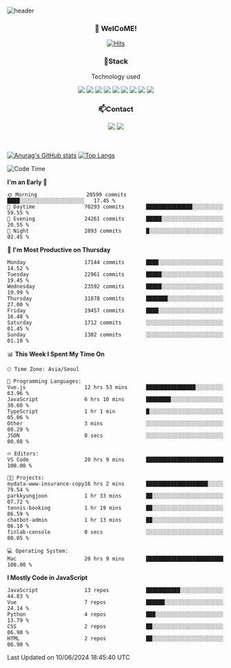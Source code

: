 ![header](https://capsule-render.vercel.app/api?type=waving&color=gradient&height=200&text=Kyungjoon&fontAlign=70&fontAlignY=40&animation=twinkling)

<h3 align="center">👋 WelCoME!</h3>

<div align=center>
  
[![Hits](https://hits.seeyoufarm.com/api/count/incr/badge.svg?url=https%3A%2F%2Fgithub.com%2Fuvula6921&count_bg=%2322BAC9&title_bg=%23827F7F&icon=iconify.svg&icon_color=%2325A27F&title=visits&edge_flat=false)](https://hits.seeyoufarm.com)
  
</div>
<h3 align="center">📌Stack</h3>
<p align="center">Technology used</p>
<div align="center"><img src="https://img.shields.io/badge/HTML5-E34F26?style=flat-square&logo=HTML5&logoColor=white"></img> <img src="https://img.shields.io/badge/CSS3-0A84FF?style=flat-square&logo=CSS3&logoColor=white"></img> <img src="https://img.shields.io/badge/JavaScript-FFCD11?style=flat-square&logo=JavaScript&logoColor=white"></img> <img src="https://img.shields.io/badge/React-00BCF6?style=flat-square&logo=React&logoColor=white"></img> <img src="https://img.shields.io/badge/jQuery-3655FF?style=flat-square&logo=jQuery&logoColor=white"></img> <img src="https://img.shields.io/badge/Ruby-E0115F?style=flat-square&logo=Ruby&logoColor=white"></img> <img src="https://img.shields.io/badge/Python-4B8BBE?style=flat-square&logo=Python&logoColor=white"></img> <img src="https://img.shields.io/badge/Vue-4FC08D?style=flat-square&logo=Vue.js&logoColor=white"></img> <img src="https://img.shields.io/badge/Nuxt-00DC82?style=flat-square&logo=Nuxt.js&logoColor=white"></img></div>

<h3 align="center">📫Contact</h3>
<div align="center"><a href="https://velog.io/@uvula6921/"><img src="https://img.shields.io/badge/Blog-20c997?style=flat-square&logo=V&logoColor=white"/></a> <a href="pkj6921@gmail.com"><img src="https://img.shields.io/badge/Gmail-EA4335?style=flat-square&logo=Gmail&logoColor=white"/></a></div>
<br>
<br>

[![Anurag's GitHub stats](https://github-readme-stats.vercel.app/api?username=uvula6921&hide=stars,issues&show_icons=true&count_private=true&theme=tokyonight)](https://github.com/anuraghazra/github-readme-stats)
[![Top Langs](https://github-readme-stats.vercel.app/api/top-langs/?username=uvula6921&hide=css,jupyter%20notebook,html&exclude_repo=uvula6921,uvula6921.github.io&layout=compact&langs_count=8)](https://github.com/anuraghazra/github-readme-stats)

<!--START_SECTION:waka-->
![Code Time](http://img.shields.io/badge/Code%20Time-2%2C316%20hrs%2040%20mins-blue)

**I'm an Early 🐤** 

```text
🌞 Morning                20599 commits       ████░░░░░░░░░░░░░░░░░░░░░   17.45 % 
🌆 Daytime                70293 commits       ███████████████░░░░░░░░░░   59.55 % 
🌃 Evening                24261 commits       █████░░░░░░░░░░░░░░░░░░░░   20.55 % 
🌙 Night                  2893 commits        █░░░░░░░░░░░░░░░░░░░░░░░░   02.45 % 
```
📅 **I'm Most Productive on Thursday** 

```text
Monday                   17144 commits       ████░░░░░░░░░░░░░░░░░░░░░   14.52 % 
Tuesday                  22961 commits       █████░░░░░░░░░░░░░░░░░░░░   19.45 % 
Wednesday                23592 commits       █████░░░░░░░░░░░░░░░░░░░░   19.99 % 
Thursday                 31878 commits       ███████░░░░░░░░░░░░░░░░░░   27.00 % 
Friday                   19457 commits       ████░░░░░░░░░░░░░░░░░░░░░   16.48 % 
Saturday                 1712 commits        ░░░░░░░░░░░░░░░░░░░░░░░░░   01.45 % 
Sunday                   1302 commits        ░░░░░░░░░░░░░░░░░░░░░░░░░   01.10 % 
```


📊 **This Week I Spent My Time On** 

```text
🕑︎ Time Zone: Asia/Seoul

💬 Programming Languages: 
Vue.js                   12 hrs 53 mins      ████████████████░░░░░░░░░   63.96 % 
JavaScript               6 hrs 10 mins       ████████░░░░░░░░░░░░░░░░░   30.60 % 
TypeScript               1 hr 1 min          █░░░░░░░░░░░░░░░░░░░░░░░░   05.06 % 
Other                    3 mins              ░░░░░░░░░░░░░░░░░░░░░░░░░   00.29 % 
JSON                     0 secs              ░░░░░░░░░░░░░░░░░░░░░░░░░   00.08 % 

🔥 Editors: 
VS Code                  20 hrs 9 mins       █████████████████████████   100.00 % 

🐱‍💻 Projects: 
mydata-www-insurance-copy16 hrs 2 mins       ████████████████████░░░░░   79.54 % 
parkkyungjoon            1 hr 33 mins        ██░░░░░░░░░░░░░░░░░░░░░░░   07.72 % 
tennis-booking           1 hr 19 mins        ██░░░░░░░░░░░░░░░░░░░░░░░   06.59 % 
chatbot-admin            1 hr 13 mins        ██░░░░░░░░░░░░░░░░░░░░░░░   06.10 % 
finlab-console           0 secs              ░░░░░░░░░░░░░░░░░░░░░░░░░   00.05 % 

💻 Operating System: 
Mac                      20 hrs 9 mins       █████████████████████████   100.00 % 
```

**I Mostly Code in JavaScript** 

```text
JavaScript               13 repos            ███████████░░░░░░░░░░░░░░   44.83 % 
Vue                      7 repos             ██████░░░░░░░░░░░░░░░░░░░   24.14 % 
Python                   4 repos             ███░░░░░░░░░░░░░░░░░░░░░░   13.79 % 
CSS                      2 repos             ██░░░░░░░░░░░░░░░░░░░░░░░   06.90 % 
HTML                     2 repos             ██░░░░░░░░░░░░░░░░░░░░░░░   06.90 % 
```




 Last Updated on 10/06/2024 18:45:40 UTC
<!--END_SECTION:waka-->
